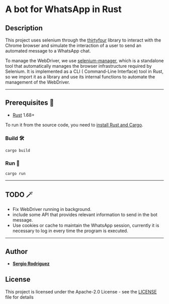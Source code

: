 # A bot for WhatsApp in Rust

## Description

This project uses selenium through the [thirtyfour](https://docs.rs/thirtyfour/latest/thirtyfour/) library to interact
with the Chrome browser and simulate the interaction of a user to send an automated message to a WhatsApp chat.

To manage the WebDriver, we use [selenium-manager](https://github.com/SeleniumHQ/selenium/tree/trunk/rust), which is a
standalone tool that automatically manages the browser infrastructure required by Selenium. It is implemented as a CLI (
Command-Line Interface) tool in Rust, so we import it as a library and use its internal functions to automate the
management of the WebDriver.

---

## Prerequisites :toolbox:

* [Rust](https://www.rust-lang.org) 1.68+

To run it from the source code, you need
to [install Rust and Cargo](https://doc.rust-lang.org/cargo/getting-started/installation.html).

### Build :hammer_and_wrench:

```
cargo build
```

### Run :rocket:

```
cargo run
```

---

## TODO :magic_wand: 

* Fix WebDriver running in background.
* include some API that provides relevant information to send in the bot message.
* Use cookies or cache to maintain the WhatsApp session, currently it is necessary to log in every time the program is
  executed.

---

## Author

* **[Sergio Rodríguez](https://github.com/SergioRt1)**

## License

This project is licensed under the Apache-2.0 License - see the [LICENSE](LICENSE) file for details